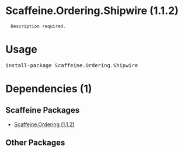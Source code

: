 ﻿Scaffeine.Ordering.Shipwire (1.1.2)
======

      Description required.
    
Usage
======
<pre>install-package Scaffeine.Ordering.Shipwire</pre>
Dependencies (1)
=====

Scaffeine Packages
------
* [Scaffeine.Ordering (1.1.2)](https://github.com/wcpro/Scaffeine/tree/master/src/Scaffeine.Ordering)

Other Packages
------
